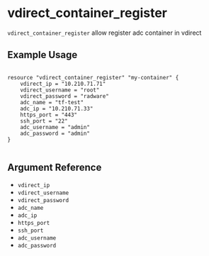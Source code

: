 # vdirect_container_register

`vdirect_container_register` allow register adc container in vdirect

## Example Usage


```hcl

resource "vdirect_container_register" "my-container" {
    vdirect_ip = "10.210.71.71"
    vdirect_username = "root"
    vdirect_password = "radware"
    adc_name = "tf-test"
    adc_ip = "10.210.71.33"
    https_port = "443"
    ssh_port = "22"
    adc_username = "admin"
    adc_password = "admin"
}


```       

## Argument Reference

* `vdirect_ip`
* `vdirect_username`
* `vdirect_password`
* `adc_name`
* `adc_ip`
* `https_port`
* `ssh_port`
* `adc_username`
* `adc_password`
